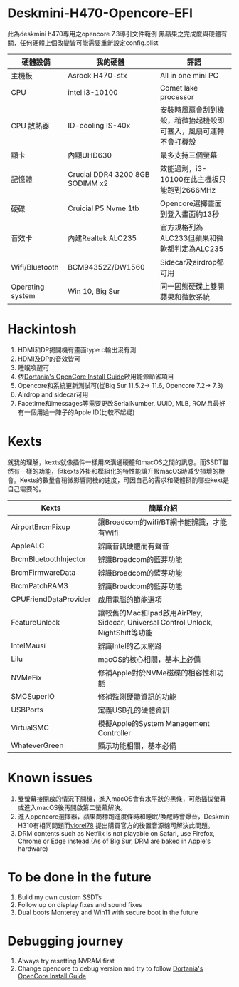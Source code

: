 # Deskmini-H470-Opencore-EFI
此為deskmini h470專用之opencore 7.3導引文件範例
黑蘋果之完成度與硬體有關，任何硬體上個改變皆可能需要重新設定config.plist

| 硬體設備  |  我的硬體 |  評語 |
|----------|-------------|------|
| 主機板 |  Asrock H470-stx | All in one mini PC |
| CPU |    intel i3-10100   |   Comet lake processor |
| CPU 散熱器| ID-cooling IS-40x | 安裝時風扇會刮到機殼，稍微抬起機殼即可塞入，風扇可運轉不會打機殼|
| 顯卡 | 內顯UHD630 | 最多支持三個螢幕 |
| 記憶體 |  Crucial DDR4 3200 8GB SODIMM x2 | 效能過剩，i3-10100在此主機板只能跑到2666MHz |
| 硬碟 |    Cruicial P5 Nvme 1tb | Opencore選擇畫面到登入畫面約13秒 |
| 音效卡 | 內建Realtek ALC235 | 官方規格列為ALC233但蘋果和微軟都判定為ALC235 | 
| Wifi/Bluetooth | BCM94352Z/DW1560 | Sidecar及airdrop都可用 |
| Operating system | Win 10, Big Sur | 同一固態硬碟上雙開蘋果和微軟系統 |

# Hackintosh
1. HDMI和DP揭開機有畫面type c輸出沒有測
2. HDMI及DP的音效皆可
3. 睡眠喚醒可
4. 依[Dortania's OpenCore Install Guide](https://dortania.github.io/OpenCore-Install-Guide/)啟用能源節省項目  
5. Opencore和系統更新測試可(從Big Sur 11.5.2-> 11.6, Opencore 7.2-> 7.3)
6. Airdrop and sidecar可用
7. Facetime和imessages等需要更改SerialNumber, UUID, MLB, ROM且最好有一個用過一陣子的Apple ID(比較不起疑)

# Kexts
就我的理解，kexts就像插件一樣用來溝通硬體和macOS之間的訊息。而SSDT雖然有一樣的功能，但kexts外掛和模組化的特性能讓升級macOS時減少損壞的機會。Kexts的數量會稍微影響開機的速度，可因自己的需求和硬體斟酌哪些kext是自己需要的。

| Kexts |     簡單介紹 |
|----------|-------------|
| AirportBrcmFixup | 讓Broadcom的wifi/BT網卡能辨識，才能有Wifi | 
| AppleALC | 辨識音訊硬體而有聲音 |   
| BrcmBluetoothInjector| 辨識Broadcom的藍芽功能 | 
| BrcmFirmwareData | 辨識Broadcom的藍芽功能 |
| BrcmPatchRAM3 |  辨識Broadcom的藍芽功能 | 
| CPUFriendDataProvider | 啟用電腦的節能選項 |
| FeatureUnlock | 讓較舊的Mac和Ipad啟用AirPlay, Sidecar, Universal Control Unlock, NightShift等功能 | 
| IntelMausi| 辨識Intel的乙太網路 |
| Lilu | macOS的核心相關，基本上必備 |
| NVMeFix | 修補Apple對於NVMe磁碟的相容性和功能 | 
| SMCSuperIO | 修補監測硬體資訊的功能 |
| USBPorts | 定義USB孔的硬體資訊 | 
| VirtualSMC | 模擬Apple的System Management Controller |
| WhateverGreen | 顯示功能相關，基本必備 | 

# Known issues
1. 雙螢幕接開啟的情況下開機，進入macOS會有水平狀的黑條，可熱插拔螢幕或進入macOS後再開啟第二螢幕解決。
2. 進入opencore選擇器，蘋果商標跑進度條時和睡眠/喚醒時會爆音，Deskmini H310有相同問題而[viorel78](https://github.com/viorel78/ASRock-DeskMini-310/issues/1) 提出購買官方的後置音源線可解決此問題。
3. DRM contents such as Netflix is not playable on Safari, use Firefox, Chrome or Edge instead.(As of Big Sur, DRM are baked in Apple's hardware)

# To be done in the future
1. Bulid my own custom SSDTs
2. Follow up on display fixes and sound fixes
3. Dual boots Monterey and Win11 with secure boot in the future

# Debugging journey
1. Always try resetting NVRAM first
2. Change opencore to debug version and try to follow [Dortania's OpenCore Install Guide](https://dortania.github.io/OpenCore-Install-Guide/)
